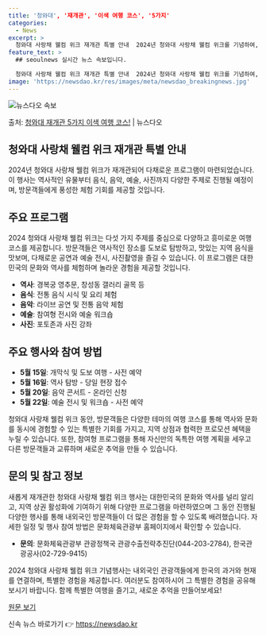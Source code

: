 ```yaml
---
title: '청와대', '재개관', '이색 여행 코스', '5가지'
categories:
  - News
excerpt: >
  청와대 사랑채 웰컴 위크 재개관 특별 안내  2024년 청와대 사랑채 웰컴 위크를 기념하여, 역사적 유물과 …
feature_text: >
  ## seoulnews 실시간 뉴스 속보입니다.

  청와대 사랑채 웰컴 위크 재개관 특별 안내  2024년 청와대 사랑채 웰컴 위크를 기념하여, 역사적 유물과 …
image: 'https://newsdao.kr/res/images/meta/newsdao_breakingnews.jpg'
---
```


![뉴스다오 속보](https://newsdao.kr/res/images/meta/newsdao_breakingnews.jpg)

<p>출처: <a href="https://newsdao.kr/4254" rel="dofollow">청와대 재개관 5가지 이색 여행 코스!</a> | 뉴스다오</p>

## 청와대 사랑채 웰컴 위크 재개관 특별 안내

2024년 청와대 사랑채 웰컴 위크가 재개관되어 다채로운 프로그램이 마련되었습니다. 이 행사는 역사적인 유물부터 음식, 음악, 예술, 사진까지 다양한 주제로 진행될 예정이며, 방문객들에게 풍성한 체험 기회를 제공할 것입니다.

## 주요 프로그램

2024 청와대 사랑채 웰컴 위크는 다섯 가지 주제를 중심으로 다양하고 흥미로운 여행 코스를 제공합니다. 방문객들은 역사적인 장소를 도보로 탐방하고, 맛있는 지역 음식을 맛보며, 다채로운 공연과 예술 전시, 사진촬영을 즐길 수 있습니다. 이 프로그램은 대한민국의 문화와 역사를 체험하며 놀라운 경험을 제공할 것입니다.

- **역사**: 경복궁 영추문, 창성동 갤러리 골목 등
- **음식**: 전통 음식 시식 및 요리 체험
- **음악**: 라이브 공연 및 전통 음악 체험
- **예술**: 참여형 전시와 예술 워크숍
- **사진**: 포토존과 사진 강좌

## 주요 행사와 참여 방법

- **5월 15일**: 개막식 및 도보 여행 - 사전 예약
- **5월 16일**: 역사 탐방 - 당일 현장 접수
- **5월 20일**: 음악 콘서트 - 온라인 신청
- **5월 22일**: 예술 전시 및 워크숍 - 사전 예약

청와대 사랑채 웰컴 위크 동안, 방문객들은 다양한 테마의 여행 코스를 통해 역사와 문화를 동시에 경험할 수 있는 특별한 기회를 가지고, 지역 상점과 협력한 프로모션 혜택을 누릴 수 있습니다. 또한, 참여형 프로그램을 통해 자신만의 독특한 여행 계획을 세우고 다른 방문객들과 교류하며 새로운 추억을 만들 수 있습니다.

## 문의 및 참고 정보

새롭게 재개관한 청와대 사랑채 웰컴 위크 행사는 대한민국의 문화와 역사를 널리 알리고, 지역 상권 활성화에 기여하기 위해 다양한 프로그램을 마련하였으며 그 동안 진행될 다양한 행사를 통해 내외국인 방문객들이 더 많은 경험을 할 수 있도록 배려했습니다. 자세한 일정 및 행사 참여 방법은 문화체육관광부 홈페이지에서 확인할 수 있습니다.

- **문의**: 문화체육관광부 관광정책국 관광수출전략추진단(044-203-2784), 한국관광공사(02-729-9415)

2024 청와대 사랑채 웰컴 위크 기념행사는 내외국인 관광객들에게 한국의 과거와 현재를 연결하며, 특별한 경험을 제공합니다. 여러분도 참여하시어 그 특별한 경험을 공유해 보시기 바랍니다. 함께 특별한 여행을 즐기고, 새로운 추억을 만들어보세요!

[원문 보기](https://newsdao.kr/4254) 

신속 뉴스 바로가기 👉 <a href="https://newsdao.kr" rel="dofollow">https://newsdao.kr</a>


